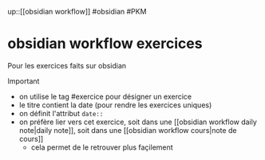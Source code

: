up::[[obsidian workflow]]
#obsidian #PKM
# obsidian workflow exercices
Pour les exercices faits sur obsidian

> [!important]
>  - on utilise le tag #exercice pour désigner un exercice
>  - le titre contient la date (pour rendre les exercices uniques)
>  - on définit l'attribut `date::`
>  - on préfère lier vers cet exercice, soit dans une [[obsidian workflow daily note|daily note]], soit dans une [[obsidian workflow cours|note de cours]]
>      - cela permet de le retrouver plus façilement

